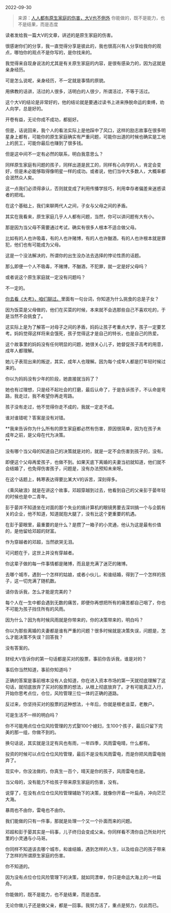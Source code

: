 2022-09-30

> 来源：[人人都有原生家庭的伤害，大V也不例外](http://mp.weixin.qq.com/s?__biz=MzU3NDc5Nzc0NQ==&mid=2247520495&idx=1&sn=73bc1dadc374522681fe0dd523c5a6c4&chksm=fd2e3231ca59bb276383dd9440a6b49f5fd4e90a77284a4c56310854082221ab687efa3ee2ae&scene=27#wechat_redirect)
> 你能做的，既不是能力，也不是结果，而是态度

读者发给我一篇大V的文章，讲述的是原生家庭的伤害。  

很感谢你们的分享，我一直觉得分享是彼此的，我也很高兴有人分享给我你的观点，哪怕你的观点不是你写的，是你找来的。  

我觉得来自现身说法的尤其是有关原生家庭的内容，是很有感染力的，因为这就是亲身经历。  

可是怎么说呢，亲身经历，不一定就是事情的原貌。  

用佛教的话讲，活过的人很多，活明白的人很少，所谓活过，不等于活过。  

这个大V的结论是非常好的，他的结论就是要通过读书上进来挣脱命运的束缚，劝人向学，总是好的。  

开卷有益，无论你成不成功，都挺好。  

但是，话说回来，我个人的看法实际上是他踩中了风口，这样的励志故事在很多明星身上都有，可能你的原生家庭确实有严重问题，可能你出道的时候也确实是工地上的民工，可能你最后也赚到了很多钱。  

但是这中间不一定有必然的联系，明白我意思么？  

同样原生家庭有问题的孩子，同样出道是民工的，同样有心向学的人，肯定会变好，但是未必能够取得像明星一样的成功。或者说，他们当中大多数人，大概率都会泯然众人矣。  

这一点我们必须得承认，否则就变成了利用传播学技巧，利用幸存者偏差来迷惑读者的把戏。  

在这个基础上，我们来聊两代人之间，子女与父母之间的矛盾。

其实在我看来，原生家庭几乎人人都有问题，当然，你可以讲问题有大有小。

那是因为当父母不需要通过考试，确实有很多人根本不适合做父母。

比如有的人也许吸毒，有的人也许赌博，有的人也许酗酒，有的人也许根本就是罪犯，他们也有可能成为父母。

这是一个没法解决的，所谓你的出生没办法去选择的悖论性质的话题。  

那么即便一个人不吸毒，不赌博，不酗酒，不犯罪，就一定是好父母吗？  

或者说这个原生家庭就一定没有问题吗？  

不一定的。

[你去看《大考》，咱们聊过。](http://mp.weixin.qq.com/s?__biz=MzU0MjYwNDU2Mw==&mid=2247507898&idx=2&sn=09dcfd8a08ec383130a08901c90004f7&chksm=fb1ab3c6cc6d3ad0c8387e7e522efe0bc6b10da0e5ab2498f3c66fb56972d275ba6ce4f34933&scene=21#wechat_redirect)里面有一句台词，你知道为什么挑食的总是子女？  

因为饭菜是父母做的，他们在买菜的时候，本来就不会选那些自己不喜欢吃的，于是当然不会挑食了。  

这实际上是为了解答一对母子之间的矛盾，妈妈让孩子考重点大学，孩子一定要艺考。妈妈觉得这样将来会饿死，孩子觉得这才是自己的特长，也是自己的热爱。  

这个故事里的妈妈没有任何明显的问题，她很关心儿子，她督促孩子高考的用意，成年人都理解。  

她儿子表现出来的叛逆，其实，成年人也理解。因为每个成年人都是打年轻时候过来的。  

你以为妈妈没有少年的阶段，她直接就当妈了？  

她也有过理想，只是经不起社会的打磨，最后认命了，于是告诉孩子，不认命是弯路，我走过，我不希望你再走弯路。  

孩子没有走过，他不觉得你走不成的，我就一定走不成。  

谁对谁错呢？答案是没有对错。  

 **我来告诉你为什么所有的原生家庭都必然有伤害，原因很简单，因为在孩子未成年之前，是父母在代为决策。  
**

没有哪个当父母的知道自己的决策就是对的，就是一定不会伤害到孩子的，没有。  

即便这个父母再爱孩子，也做不到。如果天底下离婚的夫妻当初就知道，他们就不会结婚了，也免得伤害孩子，问题是，没有办法预知未来呀。

在这个话题上，韩寒表达得要比某大V的诉苦，深刻得多。  

《乘风破浪》就是在讲这个故事，邓超穿越到过去，他看到自己的父亲彭于晏年轻的时候也是中二青年。

彭于晏并不知道坐在对面的那个失业的搞计算机的眼镜男要去深圳搞一个与企鹅有关的企业，他不知道，知道就抱大腿了，没有比这个更重要的机遇。

在彭于晏眼里，最重要的是什么？是攒了一箱子的小灵通，他认为这是最有价值的，是他留给邓超的财富。

作为穿越者的邓超，当然欲哭无泪。  

可问题在于，这世上并没有穿越者。  

你这辈子做的每一件事情都是赌博，而且是充满了迷茫的赌博。  

去哪个城市，遇到一个怎样的姑娘，或者小伙儿，和谁结婚，得到了一个怎样的孩子，这一切充满了随机数。  

请你告诉我，怎么才能是完美的？  

每个人在一生中都会遇到无数的痛苦，即便你再想把所有的痛苦都自己咽了，你也不可能为孩子挡住所有的风雨。  

因为什么？因为有时候风雨就是你带来的，你的决策带来的，明白吗？

你以为那些离婚的夫妻都是谁有严重的问题？很多时候就是决策失误，问题是，怎么才能决策不失误？回答我？  

没有答案的。  

财经大V告诉你的第一句话都是买对的股票，事前你告诉我，谁是对的？

事后你当然知道，事前你知道吗？  

正确的答案是事前根本没有人会知道，你在进入资本市场的第一天就彻底理解了这句话，就彻底放弃了买对的股票的想法，从根上彻底放弃了。才有可能真正入行，开始你思考点位，仓位，风险管理三位一体的正确的道路。

反过来，你坚持买对的股票的这种想法，十年后，你就是根老韭菜，老散户。

可是生活不一样的明白吗？  

你不可能用点位仓位风险管理的方式娶100个媳妇，生100个孩子，最后只留下完美的那一组，你做不到的。  

换句话说，其实就是注定有风也有雨，一年四季，风雨雷电晴，什么都有。  

投资的时候可以点位仓位风险管理，最后不是没有风雨雷电，而是你把风雨雷电抛弃了。  

现实中，你没法做的，你真生一百个，晴天是你的孩子，风雨雷电也是。  

当父母的，没有能力不给孩子带来原生家庭的伤害，没有。  

说穿了，在没有点位仓位风险管理辅助下的决策，就像你开着一叶扁舟，冲向茫茫大海。

暴雨也不由你，雷电也不由你。  

我们能做的只有一件事，那就是处理一个又一个扑面而来的问题。  

邓超和彭于晏其实是一码事，儿子终归会变成父亲。你同样看不清你自己所处时代里的小灵通与小马哥。  

你同样不知道该去哪个城市，和谁结婚，遇到怎样的人生，以及给自己的孩子带来了怎样的所谓原生家庭的伤害。

你不知道的。

因为没有点位仓位风险管理下的决策，就如同漂单，你只是命运大海上的一叶扁舟。  

你能做的，既不是能力，也不是结果，而是态度。

无论你做儿子还是做父亲，都是一回事。我努力活了，重点是努力，仅此而已。

